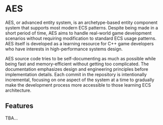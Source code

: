 # AES

AES, or advanced entity system, is an archetype-based entity component system that supports most modern
ECS patterns. Despite being made in a short period of time, AES aims to handle real-world game development scenarios 
without requiring modification to standard ECS usage patterns. AES itself is developed as a learning resource for C++ 
game developers who have interests in high-performance systems design.

AES source code tries to be self-documenting as much as possible while being fast and memory-efficient without 
getting too complicated. The documentation emphasizes design and engineering principles before implementation details. 
Each commit in the repository is intentionally incremental, focusing on one aspect of the system at a time to 
gradually make the development process more accessible to those learning ECS architecture.

## Features

TBA...

